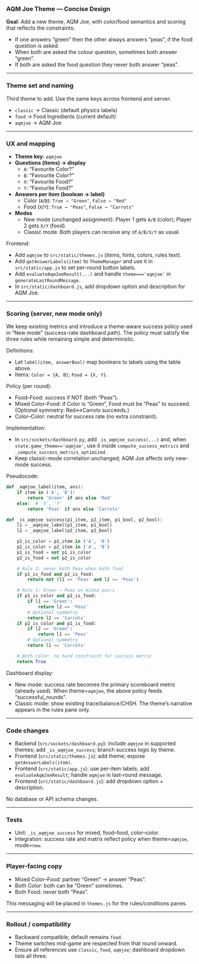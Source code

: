 ### AQM Joe Theme — Concise Design

**Goal**: Add a new theme, AQM Joe, with color/food semantics and scoring that reflects the constraints:
- If one answers “green” then the other always answers “peas”, if the food question is asked.
- When both are asked the colour question, sometimes both answer “green”.
- If both are asked the food question they never both answer “peas”.

---

### Theme set and naming

Third theme to add. Use the same keys across frontend and server:
- `classic` → Classic (default physics labels)
- `food` → Food Ingredients (current default)
- `aqmjoe` → AQM Joe

---

### UX and mapping

- **Theme key**: `aqmjoe`
- **Questions (items) → display**
  - `A`: “Favourite Color?”
  - `B`: “Favourite Color?”
  - `X`: “Favourite Food?”
  - `Y`: “Favourite Food?”
- **Answers per item (boolean → label)**
  - Color (`A`/`B`): `True → "Green"`, `False → "Red"`
  - Food (`X`/`Y`): `True → "Peas"`, `False → "Carrots"`
- **Modes**
  - New mode (unchanged assignment): Player 1 gets `A/B` (color); Player 2 gets `X/Y` (food).
  - Classic mode: Both players can receive any of `A/B/X/Y` as usual.

Frontend:
- Add `aqmjoe` to `src/static/themes.js` (items, hints, colors, rules text).
- Add `getAnswerLabels(item)` to `ThemeManager` and use it in `src/static/app.js` to set per-round button labels.
- Add `evaluateAqmJoeResult(...)` and handle `theme==='aqmjoe'` in `generateLastRoundMessage`.
- In `src/static/dashboard.js`, add dropdown option and description for AQM Joe.

---

### Scoring (server, new mode only)

We keep existing metrics and introduce a theme-aware success policy used in “New mode” (success-rate dashboard path). The policy must satisfy the three rules while remaining simple and deterministic.

Definitions:
- Let `label(item, answerBool)` map booleans to labels using the table above.
- Items: `Color = {A, B}`; `Food = {X, Y}`.

Policy (per round):
- Food–Food: success if NOT (both “Peas”).
- Mixed Color–Food: if Color is “Green”, Food must be “Peas” to succeed. (Optional symmetry: Red↔Carrots succeeds.)
- Color–Color: neutral for success rate (no extra constraint).

Implementation:
- In `src/sockets/dashboard.py`, add `_is_aqmjoe_success(...)` and, when `state.game_theme=='aqmjoe'`, use it inside `compute_success_metrics` and `_compute_success_metrics_optimized`.
- Keep classic-mode correlation unchanged; AQM Joe affects only new-mode success.

Pseudocode:

```python
def _aqmjoe_label(item, ans):
    if item in ('A', 'B'):
        return 'Green' if ans else 'Red'
    else:  # 'X', 'Y'
        return 'Peas' if ans else 'Carrots'

def _is_aqmjoe_success(p1_item, p2_item, p1_bool, p2_bool):
    l1 = _aqmjoe_label(p1_item, p1_bool)
    l2 = _aqmjoe_label(p2_item, p2_bool)

    p1_is_color = p1_item in ('A', 'B')
    p2_is_color = p2_item in ('A', 'B')
    p1_is_food = not p1_is_color
    p2_is_food = not p2_is_color

    # Rule 3: never both Peas when both food
    if p1_is_food and p2_is_food:
        return not (l1 == 'Peas' and l2 == 'Peas')

    # Rule 1: Green → Peas on mixed pairs
    if p1_is_color and p2_is_food:
        if l1 == 'Green':
            return l2 == 'Peas'
        # Optional symmetry
        return l2 == 'Carrots'
    if p2_is_color and p1_is_food:
        if l2 == 'Green':
            return l1 == 'Peas'
        # Optional symmetry
        return l1 == 'Carrots'

    # Both color: no hard constraint for success metric
    return True
```

Dashboard display:
- New mode: success rate becomes the primary scoreboard metric (already used). When theme=`aqmjoe`, the above policy feeds “successful_rounds”.
- Classic mode: show existing trace/balance/CHSH. The theme’s narrative appears in the rules pane only.

---

### Code changes

- Backend (`src/sockets/dashboard.py`): include `aqmjoe` in supported themes; add `_is_aqmjoe_success`; branch success logic by theme.
- Frontend (`src/static/themes.js`): add theme; expose `getAnswerLabels(item)`.
- Frontend (`src/static/app.js`): use per-item labels; add `evaluateAqmJoeResult`; handle `aqmjoe` in last-round message.
- Frontend (`src/static/dashboard.js`): add dropdown option + description.

No database or API schema changes.

---

### Tests

- Unit: `_is_aqmjoe_success` for mixed, food–food, color–color.
- Integration: success rate and matrix reflect policy when theme=`aqmjoe`, mode=`new`.

---

### Player-facing copy

- Mixed Color–Food: partner “Green” → answer “Peas”.
- Both Color: both can be “Green” sometimes.
- Both Food: never both “Peas”.

This messaging will be placed in `themes.js` for the rules/conditions panes.

---

### Rollout / compatibility

- Backward compatible; default remains `food`.
- Theme switches mid-game are respected from that round onward.
- Ensure all references use `classic`, `food`, `aqmjoe`; dashboard dropdown lists all three.


